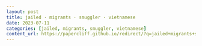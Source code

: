 ```yaml
---
layout: post
title: jailed · migrants · smuggler · vietnamese
date: 2023-07-11
categories: [jailed, migrants, smuggler, vietnamese]
content_url: https://papercliff.github.io/redirect/?q=jailed+migrants+smuggler+vietnamese&tbs=cdr:1,cd_min:7/10/2023,cd_max:7/12/2023
---
```


